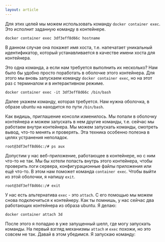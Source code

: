 ```yaml
---
layout: article
---
```

Для этих целей мы можем использовать команду `docker container exec`. Это исполнит заданную команду в контейнере. 

```
docker container exec 3df3eff8d66c hostname
```

В данном случае она покажет имя хоста, т.е. напечатает уникальный идентификатор, который устанавливается в качестве имени хоста для контейнера.

Это одна команда, а если нам требуется выполнить их несколько? Нам было бы удобно просто поработать в оболочке этого контейнера. Для этого мы вновь запускаем команду `docker container exec`, но на этот раз с терминалом и в интерактивном режиме. 

```
docker container exec -it 3df3eff8d66c /bin/bash
```

Далее укажем команду, которая требуется. Нам нужна оболочка, в образе ubuntu на находится по пути `/bin/bash`.

Как видишь, приглашение консоли изменилось. Мы попали в оболочку контейнера и можем запускать в нем другие команды, т.е. сейчас мы работаем внутри контейнера. Мы можем запускать команды, смотреть вывод, что-то менять и проверять. Эта техника особенно полезна в целях устранения неполадок.

```
root@3df3eff8d66c:/# ps aux
```

Допустим у нас веб-приложение, работающее в контейнере, но с ним что-то не так. Мы бы хотели попасть внутрь этого контейнера, чтобы проверить логи сервера, конфигурационные файлы приложения или ещё что-то. В этом нам поможет команда `container exec`. Чтобы выйти из этой оболочки, я напишу `exit`.

```
root@3df3eff8d66c:/# exit
```

У нас есть альтернатива `exec` - это `attach`. С его помощью мы можем снова подключиться к контейнеру. Как ты помнишь, у нас сейчас два работающих контейнера из образа ubuntu. Я делаю:

```
docker container attach 3d
```

После этого я попадаю в уже запущенный шелл, где могу запускать команды. На первый взгляд механизмы `attach` и `exec` похожи, но это совсем не так. Давай в этом убедимся. Я запускаю команду:

